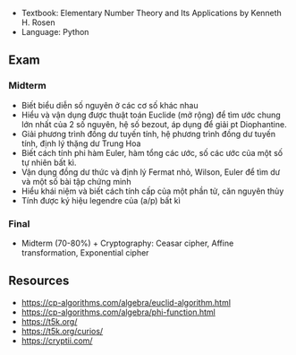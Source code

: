 - Textbook: Elementary Number Theory and Its Applications by Kenneth H. Rosen
- Language: Python

## Exam

### Midterm
- Biết biểu diễn số nguyên ở các cơ số khác nhau
- Hiểu và vận dụng được thuật toán Euclide (mở rộng) để tìm ước chung lớn nhất của 2 số nguyên, hệ số bezout, áp dụng để giải pt Diophantine.
- Giải phương trình đồng dư tuyến tính, hệ phương trình đồng dư tuyến tính, định lý thặng dư Trung Hoa
- Biết cách tính phi hàm Euler, hàm tổng các ước, số các ước của một số tự nhiên bất kì.
- Vận dụng đồng dư thức và định lý Fermat nhỏ, Wilson, Euler để tìm dư và một số bài tập chứng minh
- Hiểu khái niệm và biết cách tính cấp của một phần tử, căn nguyên thủy
- Tính được ký hiệu legendre của (a/p) bất kì

### Final
- Midterm (70-80%) + Cryptography: Ceasar cipher, Affine transformation, Exponential cipher

## Resources

- https://cp-algorithms.com/algebra/euclid-algorithm.html
- https://cp-algorithms.com/algebra/phi-function.html
- https://t5k.org/
- https://t5k.org/curios/
- https://cryptii.com/